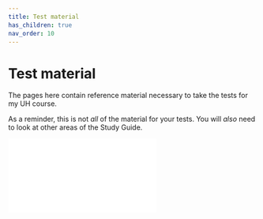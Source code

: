 ```yaml
---
title: Test material
has_children: true
nav_order: 10
---
```


# Test material
The pages here contain reference material necessary to take the tests for my UH course. 

As a reminder, this is not *all* of the material for your tests. You will *also* need to look at other areas of the Study Guide.

![Meme](meme_test.pdf)